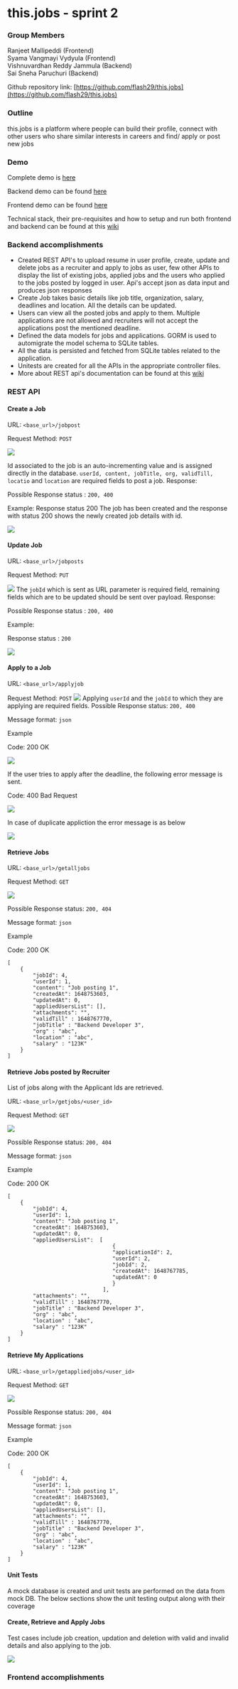 # this.jobs - sprint 2
### Group Members
Ranjeet Mallipeddi (Frontend)\
Syama Vangmayi Vydyula (Frontend)\
Vishnuvardhan Reddy Jammula (Backend)\
Sai Sneha Paruchuri (Backend)

Github repository link: [https://github.com/flash29/this.jobs](https://github.com/flash29/this.jobs)
### Outline
  
  this.jobs is a platform where people can build their profile, connect with other users who share similar interests in careers and find/ apply or post new jobs

### Demo
  Complete demo is [here](https://uflorida-my.sharepoint.com/:v:/g/personal/paruchuri_s_ufl_edu/Ebq6MqNzeB1JvOP0E6BgQWcBRGUettYrvuitUOY5-hlpIg?e=kz5735)
  
  Backend demo can be found [here](https://uflorida-my.sharepoint.com/:v:/g/personal/paruchuri_s_ufl_edu/ESe2aRQV1EJBql33SgX3aKwByNG2kP7luArSH2HwE4rezQ?e=bmgvYP) 

  Frontend demo can be found [here](https://uflorida-my.sharepoint.com/:v:/g/personal/paruchuri_s_ufl_edu/EVFS-O8gn85Ctbjocb98rmIB1zLLNx-wRiKfuXkstvbBHg?e=SUtDBM)


Technical stack, their pre-requisites and how to setup and run both frontend and backend can be found at this [wiki](https://github.com/flash29/this.jobs/wiki/Installation)

### Backend accomplishments
- Created REST API's to upload resume in user profile, create, update and delete jobs as a recruiter and apply to jobs as user, few other APIs to display the list of existing jobs, applied jobs and the users who applied to the jobs posted by logged in user. Api's accept json as data input and produces json responses
- Create Job takes basic details like job title, organization, salary, deadlines and location. All the details can be updated.
- Users can view all the posted jobs and apply to them. Multiple applications are not allowed and recruiters will not accept the applications post the mentioned deadline.
- Defined the data models for jobs and applications. GORM is used to automigrate the model schema to SQLite tables.
- All the data is persisted and fetched from SQLite tables related to the application.
- Unitests are created for all the APIs in the appropriate controller files.
- More about REST api's documentation can be found at this [wiki](https://github.com/flash29/this.jobs/wiki/REST-API-Documentation)



### REST API

#### Create a Job

URL: `<base_url>/jobpost`

Request Method: `POST`

![](./assets/createjob.PNG)

Id associated to the job is an auto-incrementing value and is assigned directly in the database. `userId, content, jobTitle, org, validTill, locatio` and `location` are required fields to post a job.
Response:

Possible Response status : `200, 400`

Example: Response status 200
The job has been created and the response with status 200 shows the newly created job details with id.

![](./assets/createjob_response.PNG)

#### Update Job

URL: `<base_url>/jobposts`

Request Method: `PUT`

![](./assets/updatejobpost.PNG)
The `jobId` which is sent as URL parameter is required field, remaining fields which are to be updated should be sent over payload. 
Response:

Possible Response status : `200, 400`

Example:

Response status : `200`

![](./assets/updatejobpost_response.PNG)

#### Apply to a Job
URL: `<base_url>/applyjob`

Request Method: `POST`
![](./assets/applyjob.PNG)
Applying `userId` and the `jobId` to which they are applying are required fields.
Possible Response status: `200, 400`

Message format: `json`

Example

Code: 200 OK

![](./assets/applyjob_response.PNG)

If the user tries to apply after the deadline, the following error message is sent.

Code: 400 Bad Request

![](./assets/applyjob_validtill.PNG)

In case of duplicate appliction the error message is as below

![](./assets/applyjob_duplicate.PNG)
#### Retrieve Jobs
URL: `<base_url>/getalljobs`

Request Method: `GET`

![](./assets/retrievejobs.PNG)


Possible Response status: `200, 404`

Message format: `json`

Example

Code: 200 OK

```
[
    {
        "jobId": 4,
        "userId": 1,
        "content": "Job posting 1",
        "createdAt": 1648753603,
        "updatedAt": 0,
        "appliedUsersList": [],
        "attachments": "",
        "validTill" : 1648767770,
        "jobTitle" : "Backend Developer 3",
        "org" : "abc",
        "location" : "abc",
        "salary" : "123K"
    }
]
```

#### Retrieve Jobs posted by Recruiter
List of jobs along with the Applicant Ids are retrieved.

URL: `<base_url>/getjobs/<user_id>`

Request Method: `GET`

![](./assets/recruiterposts.PNG)


Possible Response status: `200, 404`

Message format: `json`

Example

Code: 200 OK

```
[
    {
        "jobId": 4,
        "userId": 1,
        "content": "Job posting 1",
        "createdAt": 1648753603,
        "updatedAt": 0,
        "appliedUsersList":  [
                                 {
                                 "applicationId": 2,
                                 "userId": 2,
                                 "jobId": 2,
                                 "createdAt": 1648767785,
                                 "updatedAt": 0
                                 }
                              ],
        "attachments": "",
        "validTill" : 1648767770,
        "jobTitle" : "Backend Developer 3",
        "org" : "abc",
        "location" : "abc",
        "salary" : "123K"
    }
]
```
#### Retrieve My Applications
URL: `<base_url>/getappliedjobs/<user_id>`

Request Method: `GET`

![](./assets/appliedjobs.PNG)


Possible Response status: `200, 404`

Message format: `json`

Example

Code: 200 OK

```
[
    {
        "jobId": 4,
        "userId": 1,
        "content": "Job posting 1",
        "createdAt": 1648753603,
        "updatedAt": 0,
        "appliedUsersList": [],
        "attachments": "",
        "validTill" : 1648767770,
        "jobTitle" : "Backend Developer 3",
        "org" : "abc",
        "location" : "abc",
        "salary" : "123K"
    }
]
```

#### Unit Tests

A mock database is created and unit tests are performed on the data from mock DB. The below sections show the unit testing output along with their coverage
#### Create, Retrieve and Apply Jobs

Test cases include job creation, updation and deletion with valid and invalid details and also applying to the job.

![](./assets/jobposts_unit_tests.png)



### Frontend accomplishments
